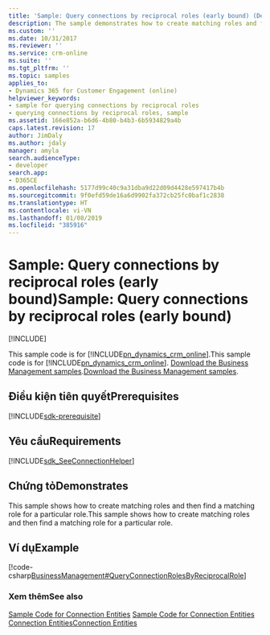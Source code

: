 ```yaml
---
title: 'Sample: Query connections by reciprocal roles (early bound) (Developer Guide for Dynamics 365 for Customer Engagement) | MicrosoftDocs'
description: The sample demonstrates how to create matching roles and find a atching for a particular role.
ms.custom: ''
ms.date: 10/31/2017
ms.reviewer: ''
ms.service: crm-online
ms.suite: ''
ms.tgt_pltfrm: ''
ms.topic: samples
applies_to:
- Dynamics 365 for Customer Engagement (online)
helpviewer_keywords:
- sample for querying connections by reciprocal roles
- querying connections by reciprocal roles, sample
ms.assetid: 166e852a-b6d6-4b80-b4b3-6b5934829a4b
caps.latest.revision: 17
author: JimDaly
ms.author: jdaly
manager: amyla
search.audienceType:
- developer
search.app:
- D365CE
ms.openlocfilehash: 5177d99c40c9a31dba9d22d09d4428e597417b4b
ms.sourcegitcommit: 9f0efd59de16a6d9902fa372cb25fc0baf1c2838
ms.translationtype: HT
ms.contentlocale: vi-VN
ms.lasthandoff: 01/08/2019
ms.locfileid: "385916"
---
```

# <a name="sample-query-connections-by-reciprocal-roles-early-bound"></a><span data-ttu-id="d06f2-103">Sample: Query connections by reciprocal roles (early bound)</span><span class="sxs-lookup"><span data-stu-id="d06f2-103">Sample: Query connections by reciprocal roles (early bound)</span></span>

[!INCLUDE[](../includes/cc_applies_to_update_9_0_0.md)]

<span data-ttu-id="d06f2-104">This sample code is for [!INCLUDE[pn_dynamics_crm_online](../includes/pn-dynamics-crm-online.md)].</span><span class="sxs-lookup"><span data-stu-id="d06f2-104">This sample code is for [!INCLUDE[pn_dynamics_crm_online](../includes/pn-dynamics-crm-online.md)].</span></span> <span data-ttu-id="d06f2-105">[Download the Business Management samples](https://code.msdn.microsoft.com/Business-Management-Samples-6a482e62).</span><span class="sxs-lookup"><span data-stu-id="d06f2-105">[Download the Business Management samples](https://code.msdn.microsoft.com/Business-Management-Samples-6a482e62).</span></span>

## <a name="prerequisites"></a><span data-ttu-id="d06f2-106">Điều kiện tiên quyết</span><span class="sxs-lookup"><span data-stu-id="d06f2-106">Prerequisites</span></span>
[!INCLUDE[sdk-prerequisite](../includes/sdk-prerequisite.md)]
  
## <a name="requirements"></a><span data-ttu-id="d06f2-107">Yêu cầu</span><span class="sxs-lookup"><span data-stu-id="d06f2-107">Requirements</span></span>  
[!INCLUDE[sdk_SeeConnectionHelper](../includes/sdk-seeconnectionhelper.md)]
  
## <a name="demonstrates"></a><span data-ttu-id="d06f2-108">Chứng tỏ</span><span class="sxs-lookup"><span data-stu-id="d06f2-108">Demonstrates</span></span>  
 <span data-ttu-id="d06f2-109">This sample shows how to create matching roles and then find a matching role for a particular role.</span><span class="sxs-lookup"><span data-stu-id="d06f2-109">This sample shows how to create matching roles and then find a matching role for a particular role.</span></span>  
  
## <a name="example"></a><span data-ttu-id="d06f2-110">Ví dụ</span><span class="sxs-lookup"><span data-stu-id="d06f2-110">Example</span></span>  
 [!code-csharp[BusinessManagement#QueryConnectionRolesByReciprocalRole](../snippets/csharp/CRMV8/businessmanagement/cs/queryconnectionrolesbyreciprocalrole.cs#queryconnectionrolesbyreciprocalrole)]  
  
### <a name="see-also"></a><span data-ttu-id="d06f2-111">Xem thêm</span><span class="sxs-lookup"><span data-stu-id="d06f2-111">See also</span></span>  
 <span data-ttu-id="d06f2-112">[Sample Code for Connection Entities](sample-code-connection-entities.md) </span><span class="sxs-lookup"><span data-stu-id="d06f2-112">[Sample Code for Connection Entities](sample-code-connection-entities.md) </span></span>  
 [<span data-ttu-id="d06f2-113">Connection Entities</span><span class="sxs-lookup"><span data-stu-id="d06f2-113">Connection Entities</span></span>](connection-entities.md)
